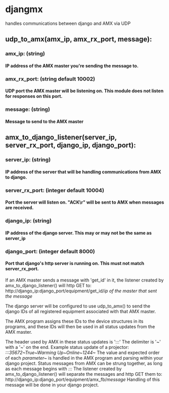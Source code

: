 # djangmx
handles communications between django and AMX via UDP

## udp_to_amx(amx_ip, amx_rx_port, message):
### amx_ip: (string)
#### IP address of the AMX master you're sending the message to.
### amx_rx_port: (string default 10002)
#### UDP port the AMX master will be listening on. This module does not listen for responses on this port.
### message: (string)
#### Message to send to the AMX master


## amx_to_django_listener(server_ip, server_rx_port, django_ip, django_port):
### server_ip: (string)
#### IP address of the server that will be handling communications from AMX to django.
### server_rx_port: (integer default 10004)
#### Port the server will listen on. "ACK\r" will be sent to AMX when messages are received.
### django_ip: (string)
#### IP address of the django server. This may or may not be the same as server_ip
### django_port: (integer default 8000)
#### Port that django's http server is running on. This must not match server_rx_port.


If an AMX master sends a message with 'get_id' in it, the listener created by amx_to_django_listener() will http GET to:
http://django_ip:django_port/equipment/get_id/<i>ip of the master that sent the message</i>

The django server will be configured to use udp_to_amx() to send the django IDs of all registered equipment associated with that AMX master.

The AMX program assigns these IDs to the device structures in its programs, and these IDs will then be used in all status updates from the AMX master.

The header used by AMX in these status updates is ':::' The delimiter is '~' with a '~' on the end.
Example status update of a projector:    <i>:::35672~True~Warming Up~Online~1244~</i>
The value and expected order of each <i>parameter~</i> is handled in the AMX program and parsing within your django project.
Status messages from AMX can be strung together, as long as each message begins with <i>:::</i>
The listener created by amx_to_django_listener() will separate the messages and http GET them to:
http://django_ip:django_port/equipment/amx_fb/<i>message</i>
Handling of this message will be done in your django project.
